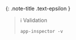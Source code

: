 <!-- _includes/docs/env/macaca-inspector/ -->

{: .note-title .text-epsilon }
> ℹ️ Validation
>
> ```shell
> app-inspector -v
> ```
